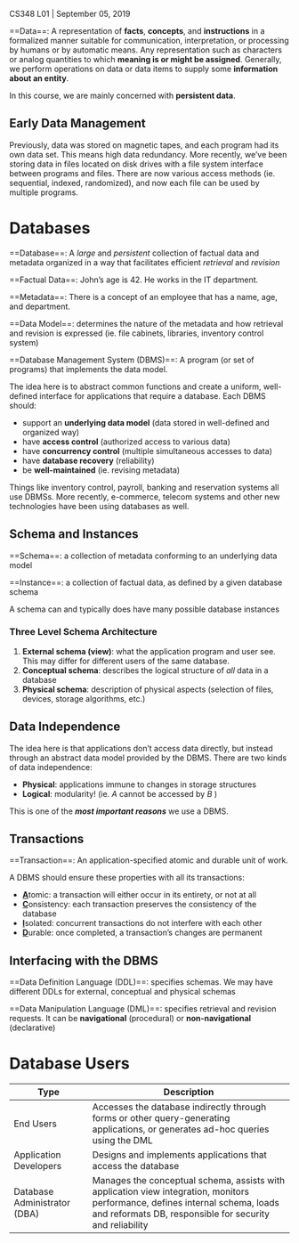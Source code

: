 CS348 L01 | September 05, 2019

==Data==: A representation of **facts**, **concepts**, and **instructions** in a formalized manner suitable for communication, interpretation, or processing by humans or by automatic means. Any representation such as characters or analog quantities to which **meaning is or might be assigned**. Generally, we perform operations on data or data items to supply some **information about an entity**. 

In this course, we are mainly concerned with **persistent data**. 

## Early Data Management

Previously, data was stored on magnetic tapes, and each program had its own data set. This means high data redundancy. More recently, we’ve been storing data in files located on disk drives with a file system interface between programs and files. There are now various access methods (ie. sequential, indexed, randomized), and now each file can be used by multiple programs. 

# Databases

==Database==: A *large* and *persistent* collection of factual data and metadata organized in a way that facilitates efficient *retrieval* and *revision*

==Factual Data==: John’s age is 42. He works in the IT department.

==Metadata==: There is a concept of an employee that has a name, age, and department. 

==Data Model==: determines the nature of the metadata and how retrieval and revision is expressed (ie. file cabinets, libraries, inventory control system)

==Database Management System (DBMS)==: A program (or set of programs) that implements the data model.

The idea here is to abstract common functions and create a uniform, well-defined interface for applications that require a database. Each DBMS should:

- support an **underlying data model** (data stored in well-defined and organized way)
- have **access control** (authorized access to various data)
- have **concurrency control** (multiple simultaneous accesses to data)
- have **database recovery** (reliability)
- be **well-maintained** (ie. revising metadata)

Things like inventory control, payroll, banking and reservation systems all use DBMSs. More recently, e-commerce, telecom systems and other new technologies have been using databases as well. 

## Schema and Instances

==Schema==: a collection of metadata conforming to an underlying data model

==Instance==: a collection of factual data, as defined by a given database schema

A schema can and typically does have many possible database instances

### Three Level Schema Architecture 

1. **External schema (view)**: what the application program and user see. This may differ for different users of the same database.
2. **Conceptual schema**: describes the logical structure of *all* data in a database
3. **Physical schema**: description of physical aspects (selection of files, devices, storage algorithms, etc.)

## Data Independence

The idea here is that applications don’t access data directly, but instead through an abstract data model provided by the DBMS. There are two kinds of data independence:

- **Physical**: applications immune to changes in storage structures
- **Logical**: modularity! (ie.  $A$ cannot be accessed by $B$ )

This is one of the ***most important reasons*** we use a DBMS.

## Transactions

==Transaction==: An application-specified atomic and durable unit of work.

A DBMS should ensure these properties with all its transactions:

- <u>**A**</u>tomic: a transaction will either occur in its entirety, or not at all
- <u>**C**</u>onsistency: each transaction preserves the consistency of the database
- <u>**I**</u>solated: concurrent transactions do not interfere with each other
- <u>**D**</u>urable: once completed, a transaction’s changes are permanent

## Interfacing with the DBMS

==Data Definition Language (DDL)==: specifies schemas. We may have different DDLs for external, conceptual and physical schemas

==Data Manipulation Language (DML)==: specifies retrieval and revision requests. It can be **navigational** (procedural) or **non-navigational** (declarative)

# Database Users

| Type                         | Description                                                  |
| ---------------------------- | ------------------------------------------------------------ |
| End Users                    | Accesses the database indirectly through forms or other query-generating applications, or generates ad-hoc queries using the DML |
| Application Developers       | Designs and implements applications that access the database |
| Database Administrator (DBA) | Manages the conceptual schema, assists with application view integration, monitors performance, defines internal schema, loads and reformats DB,  responsible for security and reliability |



